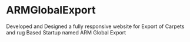 # ARMGlobalExport
Developed and Designed a fully responsive website for Export of Carpets and rug Based Startup named ARM Global Export

